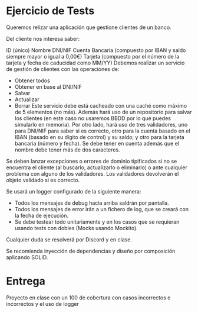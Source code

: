 # Ejercicio de Tests
Queremos relizar una aplicación que gestione clientes de un banco.

Del cliente nos interesa saber:

ID (único)
Nombre
DNI/NIF
Cuenta Bancaria (compuesto por IBAN y saldo siempre mayor o igual a 0,00€)
Tarjeta (compuesto por el número de la tarjeta y fecha de caducidad como MM/YY)
Debemos realizar un servicio de gestión de clientes con las operaciones de:

* Obtener todos
* Obtener en base al DNI/NIF
* Salvar
* Actualizar
* Borrar
Este servicio debe está cacheado con una caché como máximo de 5 elementos (no más). Además hará uso de un repositorio para salvar los clientes (en este caso no usaremos BBDD por lo que puedes simularlo en memoria). Por otro lado, hará uso de tres validadores, uno para DNI/NIF para saber si es correcto, otro para la cuenta basado en el IBAN (basado en su dígito de control) y su saldo; y otro para la tarjeta bancaria (número y fecha). Se debe tener en cuenta además que el nombre debe tener más de dos caracteres.

Se deben lanzar excepciones o errores de dominio tipificados si no se encuentra el cliente (al buscarlo, actualizarlo o eliminarlo) o ante cualquier problema con alguno de los validadores. Los validadores devolverán el objeto validado si es correcto.

Se usará un logger configurado de la siguiente manera:

* Todos los mensajes de debug hacia arriba saldrán por pantalla.
* Todos los mensajes de error irán a un fichero de log, que se creará con la fecha de ejecución.
* Se debe testear todo unitariamente y en los casos que se requieran usando tests con dobles (Mocks usando Mockito).

Cualquier duda se resolverá por Discord y en clase.

Se recomienda inyección de dependencias y diseño por composición aplicando SOLID.

# Entrega
Proyecto en clase con un 100 de cobertura con casos incorrectos e incorrectos y el uso de logger
